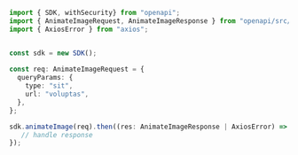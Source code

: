 <!-- Start SDK Example Usage -->
```typescript
import { SDK, withSecurity} from "openapi";
import { AnimateImageRequest, AnimateImageResponse } from "openapi/src/sdk/models/operations";
import { AxiosError } from "axios";


const sdk = new SDK();
    
const req: AnimateImageRequest = {
  queryParams: {
    type: "sit",
    url: "voluptas",
  },
};

sdk.animateImage(req).then((res: AnimateImageResponse | AxiosError) => {
   // handle response
});
```
<!-- End SDK Example Usage -->